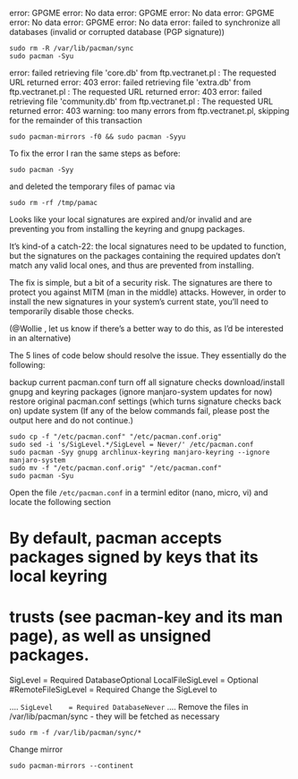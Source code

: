 error: GPGME error: No data
error: GPGME error: No data
error: GPGME error: No data
error: GPGME error: No data
error: failed to synchronize all databases (invalid or corrupted database (PGP signature))

```
sudo rm -R /var/lib/pacman/sync
sudo pacman -Syu
```
error: failed retrieving file 'core.db' from ftp.vectranet.pl : The requested URL returned error: 403
error: failed retrieving file 'extra.db' from ftp.vectranet.pl : The requested URL returned error: 403
error: failed retrieving file 'community.db' from ftp.vectranet.pl : The requested URL returned error: 403
warning: too many errors from ftp.vectranet.pl, skipping for the remainder of this transaction

```
sudo pacman-mirrors -f0 && sudo pacman -Syyu
```
To fix the error I ran the same steps as before:

```sudo rm -R /var/lib/pacman/sync
sudo pacman -Syy
```
and deleted the temporary files of pamac via

`
sudo rm -rf /tmp/pamac
`

Looks like your local signatures are expired and/or invalid and are preventing you from installing the keyring and gnupg packages.

It’s kind-of a catch-22: the local signatures need to be updated to function, but the signatures on the packages containing the required updates don’t match any valid local ones, and thus are prevented from installing.

The fix is simple, but a bit of a security risk. The signatures are there to protect you against MITM (man in the middle) attacks. However, in order to install the new signatures in your system’s current state, you’ll need to temporarily disable those checks.

(@Wollie , let us know if there’s a better way to do this, as I’d be interested in an alternative)

The 5 lines of code below should resolve the issue. They essentially do the following:

backup current pacman.conf
turn off all signature checks
download/install gnupg and keyring packages (ignore manjaro-system updates for now)
restore original pacman.conf settings (which turns signature checks back on)
update system
(If any of the below commands fail, please post the output here and do not continue.)
```
sudo cp -f "/etc/pacman.conf" "/etc/pacman.conf.orig"
sudo sed -i 's/SigLevel.*/SigLevel = Never/' /etc/pacman.conf
sudo pacman -Syy gnupg archlinux-keyring manjaro-keyring --ignore manjaro-system
sudo mv -f "/etc/pacman.conf.orig" "/etc/pacman.conf"
sudo pacman -Syu
```
Open the file `/etc/pacman.conf` in a terminl editor (nano, micro, vi) and locate the following section

# By default, pacman accepts packages signed by keys that its local keyring
# trusts (see pacman-key and its man page), as well as unsigned packages.
SigLevel    = Required DatabaseOptional
LocalFileSigLevel = Optional
#RemoteFileSigLevel = Required
Change the SigLevel to

....
`SigLevel    = Required DatabaseNever`
....
Remove the files in /var/lib/pacman/sync - they will be fetched as necessary
```
sudo rm -f /var/lib/pacman/sync/*
```
Change mirror
```
sudo pacman-mirrors --continent
```
